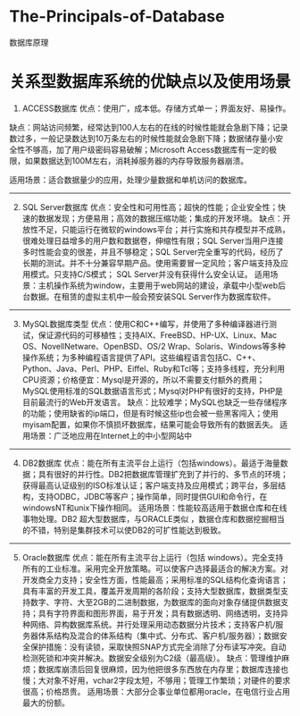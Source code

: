 # The-Principals-of-Database
数据库原理

关系型数据库系统的优缺点以及使用场景
===================================
1. ACCESS数据库
优点：使用广，成本低。存储方式单一；界面友好、易操作。  

缺点：网站访问频繁，经常达到100人左右的在线的时候性能就会急剧下降；记录数过多，一般记录数达到10万条左右的时候性能就会急剧下降；数据储存量小安全性不够高，加了用户级密码容易破解；Microsoft Access数据库有一定的极限，如果数据达到100M左右，消耗掉服务器的内存导致服务器崩溃。  

适用场景：适合数据量少的应用，处理少量数据和单机访问的数据库。     
***************************************
2. SQL Server数据库
优点：安全性和可用性高；超快的性能；企业安全性；快速的数据发现；方便易用；高效的数据压缩功能；集成的开发环境。
缺点：开放性不足，只能运行在微软的windows平台；并行实施和共存模型并不成熟，很难处理日益增多的用户数和数据卷，伸缩性有限；SQL Server当用户连接多时性能会变的很差，并且不够稳定；SQL Server完全重写的代码，经历了长期的测试。并不十分兼容早期产品。使用需要冒一定风险；客户端支持及应用模式。只支持C/S模式； SQL Server并没有获得什么安全认证。
适用场景：主机操作系统为window，主要用于web网站的建设，承载中小型web后台数据。在租赁的虚拟主机中一般会预安装SQL Server作为数据库软件。
**************************************
3. MySQL数据库类型
优点：使用C和C++编写，并使用了多种编译器进行测试，保证源代码的可移植性；支持AIX、FreeBSD、HP-UX、Linux、Mac OS、NovellNetware、OpenBSD、OS/2 Wrap、Solaris、Windows等多种操作系统；为多种编程语言提供了API。这些编程语言包括C、C++、Python、Java、Perl、PHP、Eiffel、Ruby和Tcl等；支持多线程，充分利用CPU资源；价格便宜：Mysql是开源的，所以不需要支付额外的费用；MySQL使用标准的SQL数据语言形式；Mysql对PHP有很好的支持，PHP是目前最流行的Web开发语言。
缺点：比较难学；MySQL也缺乏一些存储程序的功能；使用缺省的ip端口，但是有时候这些ip也会被一些黑客闯入；使用myisam配置，如果你不慎损坏数据库，结果可能会导致所有的数据丢失。
适用场景：广泛地应用在Internet上的中小型网站中
**************************************
4. DB2数据库
优点：能在所有主流平台上运行（包括windows）。最适于海量数据；具有很好的并行性。DB2把数据库管理扩充到了并行的、多节点的环境；获得最高认证级别的ISO标准认证；客户端支持及应用模式；跨平台，多层结构，支持ODBC，JDBC等客户；操作简单，同时提供GUI和命令行，在windowsNT和unix下操作相同。
适用场景：性能较高适用于数据仓库和在线事物处理。DB2 超大型数据库，与ORACLE类似 ，数据仓库和数据挖掘相当的不错，特别是集群技术可以使DB2的可扩性能达到极致。
**************************************
5. Oracle数据库
优点：能在所有主流平台上运行（包括 windows）。完全支持所有的工业标准。采用完全开放策略。可以使客户选择最适合的解决方案。对开发商全力支持；安全性方面，性能最高；采用标准的SQL结构化查询语言；具有丰富的开发工具，覆盖开发周期的各阶段；支持大型数据库，数据类型支持数字、字符、大至2GB的二进制数据，为数据库的面向对象存储提供数据支持；具有字符界面和图形界面，易于开发；具有数据透明、网络透明，支持异种网络、异构数据库系统。并行处理采用动态数据分片技术；支持客户机/服务器体系结构及混合的体系结构（集中式、分布式、客户机/服务器）；数据安全保护措施：没有读锁，采取快照SNAP方式完全消除了分布读写冲突。自动检测死锁和冲突并解决。数据安全级别为C2级（最高级）。
缺点：管理维护麻烦；数据库崩溃后回复很麻烦，因为他把很多东西放在内存里；数据库连接也慢；大对象不好用，vchar2字段太短，不够用；管理工作繁琐；对硬件的要求很高；价格昂贵。
适用场景：大部分企事业单位都用oracle，在电信行业占用最大的份额。
